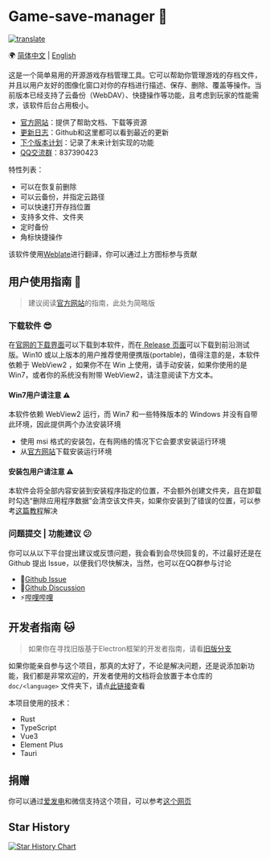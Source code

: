# Game-save-manager 💖

[![translate](https://hosted.weblate.org/widget/game-save-manager/-/en_US/287x66-grey.png)](https://hosted.weblate.org/engage/game-save-manager)

🌍 [简体中文](README.md) | [English](README_EN.md)

这是一个简单易用的开源游戏存档管理工具。它可以帮助你管理游戏的存档文件，并且以用户友好的图像化窗口对你的存档进行描述、保存、删除、覆盖等操作。当前版本已经支持了云备份（WebDAV）、快捷操作等功能，且考虑到玩家的性能需求，该软件后台占用极小。

- [官方网站](https://help.sworld.club)：提供了帮助文档、下载等资源
- [更新日志](https://help.sworld.club/blog)：Github和这里都可以看到最近的更新
- [下个版本计划](https://github.com/mcthesw/game-save-manager/milestone/3)：记录了未来计划实现的功能
- [QQ交流群](http://qm.qq.com/cgi-bin/qm/qr?_wv=1027&k=2zkfioUwcqA-Y2ZZqfnhjhQcOUEfcYFD&authKey=7eFKqarle0w7QUsFXZbp%2BLkIvEI0ORoggsnNATOSU6maYiu9mSWSTRxcSorp9eex&noverify=0&group_code=837390423)：837390423

特性列表：
- 可以在恢复前删除
- 可以云备份，并指定云路径
- 可以快速打开存挡位置
- 支持多文件、文件夹
- 定时备份
- 角标快捷操作

该软件使用[Weblate](https://weblate.org/)进行翻译，你可以通过上方图标参与贡献

## 用户使用指南 👻
>建议阅读[官方网站](https://help.sworld.club)的指南，此处为简略版
### 下载软件 😎
在[官网的下载界面](https://help.sworld.club/docs/intro)可以下载到本软件，而在[ Release 页面](https://github.com/mcthesw/game-save-manager/releases)可以下载到前沿测试版。Win10 或以上版本的用户推荐使用便携版(portable)，值得注意的是，本软件依赖于 WebView2 ，如果你不在 Win 上使用，请手动安装，如果你使用的是 Win7，或者你的系统没有附带 WebView2，请注意阅读下方文本。
#### Win7用户请注意 ⚠️
本软件依赖 WebView2 运行，而 Win7 和一些特殊版本的 Windows 并没有自带此环境，因此提供两个办法安装环境
- 使用 msi 格式的安装包，在有网络的情况下它会要求安装运行环境
- 从[官方网站](https://developer.microsoft.com/zh-cn/microsoft-edge/webview2/)下载安装运行环境
#### 安装包用户请注意 ⚠️
本软件会将全部内容安装到安装程序指定的位置，不会额外创建文件夹，且在卸载时勾选“删除应用程序数据”会清空该文件夹，如果你安装到了错误的位置，可以参考[这篇教程](https://help.sworld.club/docs/help/install_to_wrong_location)解决

### 问题提交 | 功能建议 😕
你可以从以下平台提出建议或反馈问题，我会看到会尽快回复的，不过最好还是在 Github 提出 Issue，以便我们尽快解决，当然，也可以在QQ群参与讨论
- 📝[Github Issue](https://github.com/mcthesw/game-save-manager/issues/new/choose)
- 🤝[Github Discussion](https://github.com/mcthesw/game-save-manager/discussions)
- ⚡[哔哩哔哩](https://space.bilibili.com/4087637)

## 开发者指南 🐱
>如果你在寻找旧版基于Electron框架的开发者指南，请看[旧版分支](https://github.com/mcthesw/game-save-manager/tree/v0-electron)

如果你能亲自参与这个项目，那真的太好了，不论是解决问题，还是说添加新功能，我们都是非常欢迎的，开发者使用的文档将会放置于本仓库的 `doc/<language>` 文件夹下，请点[此链接](doc/zh-CN/README.md)查看

本项目使用的技术：

- Rust
- TypeScript
- Vue3
- Element Plus
- Tauri

## 捐赠
你可以通过[爱发电](https://afdian.net/a/Sworld)和微信支持这个项目，可以参考[这个网页](https://help.sworld.club/docs/about)

## Star History

[![Star History Chart](https://api.star-history.com/svg?repos=mcthesw/game-save-manager&type=Date)](https://star-history.com/#mcthesw/game-save-manager&Date)